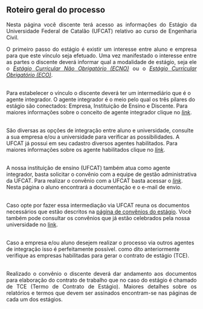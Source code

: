 ## Roteiro geral do processo

<p align="justify">Nesta página você discente terá acesso as informações do Estágio da Universidade Federal de Catalão (UFCAT) relativo ao curso de Engenharia Civil.</p>


<p align="justify">O primeiro passo do estágio é existir um interesse entre aluno e empresa para que este vínculo seja efetuado. Uma vez manifestado o interesse entre as partes o discente deverá informar qual a modalidade de estágio, seja ele o <a href="https://wmpjrufg.github.io/ESTAGIO-CIVIL-UFCAT/ECNO.html" target="_blank"><i>Estágio Curricular Não Obrigatório (ECNO)</i></a> ou o <a href="https://wmpjrufg.github.io/ESTAGIO-CIVIL-UFCAT/ECO.html" target="_blank"><i>Estágio Curricular Obrigatório (ECO)</i></a>.<br><br>

  
Para estabelecer o vínculo o discente deverá ter um intermediário que é o agente integrador. O agente integrador é o meio pelo qual os três pilares do estágio são conectados: Empresa, Instituição de Ensino e Discente. Para maiores informações sobre o conceito de agente integrador clique no <a href="https://www.cieepr.org.br/o-que-e-um-agente-de-integracao-e-qual-o-seu-papel-junto-as-empresas-e-estudantes/#:~:text=Visando%20realizar%20a%20ponte%20entre,as%20empresas%20quanto%20para%20os"
target="_blank"><i>link</i></a>.<br><br>

  
São diversas as opções de integração entre aluno e universidade, consulte a sua empresa e/ou a universidade para verificar as possibilidades. A UFCAT já possui em seu cadastro diversos agentes habilitados. Para maiores informações sobre os agente habilitados clique no <a href="https://estagio.catalao.ufg.br/p/37440-agentes-de-integracao-ufcat" target="_blank"><i>link</i></a>.<br><br>
  
  
A nossa instituição de ensino (UFCAT) também atua como agente integrador, basta solicitar o convênio com a equipe de gestão administrativa da UFCAT. Para realizar o convênio com a UFCAT basta acessar o <a href="https://estagio.catalao.ufg.br/p/37376-documentacao" target="_blank"><i>link</i></a>. Nesta página o aluno encontrará a documentação e o e-mail de envio.<br><br>
  

Caso opte por fazer essa intermediação via UFCAT reuna os documentos necessários que estão descritos na <a href="https://estagio.catalao.ufg.br/p/37376-documentacao"
target="_blank">página de convênios do estágio</a>. Você também pode consultar os convênios que já estão celebrados pela nossa universidade no <a href="https://estagio.catalao.ufg.br/p/40059-convenios" target="_blank">link</a>.<br><br>

  
Caso a empresa e/ou aluno desejem realizar o processo via outros agentes de integração isso é perfeitamente possível. como dito anteriormente verifique as empresas habilitadas para gerar o contrato de estágio (TCE).<br><br>

<p align="justify">Realizado o convênio o discente deverá dar andamento aos documentos para elaboração do contrato de trabalho que no caso do estágio é chamado de TCE (Termo de Contrato de Estágio). Maiores detalhes sobre os relatórios e termos que devem ser assinados encontram-se nas páginas de cada um dos estágios.</p>
